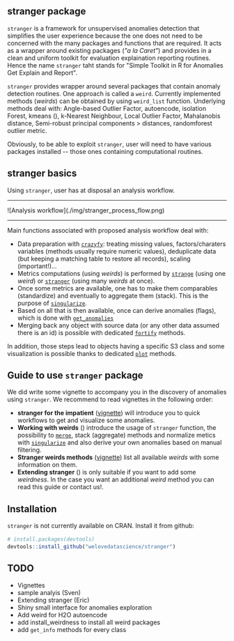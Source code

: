 
stranger package
----------------

`stranger` is a framework for unsupervised anomalies detection that simplifies the user experience because the one does not need to be concerned with the many packages and functions that are required. It acts as a wrapper around existing packages (*"a la Caret"*) and provides in a clean and uniform toolkit for evaluation explaination reporting routines. Hence the name `stranger` taht stands for "Simple Toolkit in R for Anomalies Get Explain and Report".

`stranger` provides wrapper around several packages that contain anomaly detection routines. One approach is called a `weird`. Currently implemented methods (*weirds*) can be obtained by using `weird_list` function. Underlying methods deal with: Angle-based Outlier Factor, autoencode, isolation Forest, kmeans (), k-Nearest Neighbour, Local Outlier Factor, Mahalanobis distance, Semi-robust principal components &gt; distances, randomforest outlier metric.

Obviously, to be able to exploit `stranger`, user will need to have various packages installed -- those ones containing computational routines.

stranger basics
---------------

Using `stranger`, user has at disposal an analysis workflow.

<hr/>
![Analysis workflow](./img/stranger_process_flow.png)
<hr/>
Main functions associated with proposed analysis workflow deal with:

-   Data preparation with [`crazyfy`](./reference/crazyfy.html): treating missing values, factors/charaters variables (methods usually require numeric values), deduplicate data (but keeping a matching table to restore all records), scaling (important!)...
-   Metrics computations (using *weirds*) is performed by [`strange`](./reference/strange.html) (using one *weird*) or [`stranger`](./reference/strange.html) (using many *weirds* at once).
-   Once some metrics are available, one has to make them comparables (standardize) and eventually to aggregate them (stack). This is the purpose of [`singularize`](./reference/singularize.html).
-   Based on all that is then available, once can derive anomalies (flags), which is done with [`get_anomalies`](./reference/get_anomalies.html)
-   Merging back any object with source data (or any other data assumed there is an id) is possible with dedicated [`fortify`](./reference/fortify.html) methods.

In addition, those steps lead to objects having a specific S3 class and some visualization is possible thanks to dedicated [`plot`](./reference/plot.html) methods.

Guide to use `stranger` package
-------------------------------

We did write some vignette to accompany you in the discovery of anomalies using `stranger`. We recommend to read vignettes in the following order:

-   **stranger for the impatient** ([vignette](./articles/stranger_for_the_impatient.html)) will introduce you to quick workflows to get and visualize some anomalies.
-   **Working with weirds** ([<TBD>](./articles/working_with_weirds.html)) introduce the usage of `stranger` function, the possibility to [`merge`](./reference/merge.html), stack (aggregate) methods and normalize metics with [`singularize`](./references/singularize.html) and also derive your own anomalies based on manual filtering.
-   **Stranger weirds methods** ([vignette](./articles/stranger_weirds_methods.html)) list all available *weirds* with some information on them.
-   **Extending stranger** ([<TBD later>](./articles/tbd.html)) is only suitable if you want to add some *weirdness*. In the case you want an additional *weird* method you can read this guide or contact us!.

Installation
------------

`stranger` is not currently available on CRAN. Install it from github:

``` r
# install.packages(devtools)
devtools::install_github("welovedatascience/stranger")
```

TODO
----

-   Vignettes
-   sample analyis (Sven)
-   Extending stranger (Eric)
-   Shiny small interface for anomalies exploration
-   Add weird for H2O autoencode
-   add install\_weirdness to install all weird packages
-   add `get_info` methods for every class
